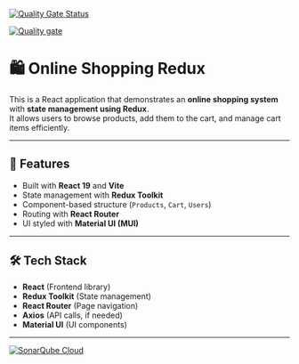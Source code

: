  [![Quality Gate Status](https://sonarcloud.io/api/project_badges/measure?project=SuganyaPrabagarane_onlineshop-redux&metric=alert_status)](https://sonarcloud.io/summary/new_code?id=SuganyaPrabagarane_onlineshop-redux)

 [![Quality gate](https://sonarcloud.io/api/project_badges/quality_gate?project=SuganyaPrabagarane_onlineshop-redux)](https://sonarcloud.io/summary/new_code?id=SuganyaPrabagarane_onlineshop-redux) 

# 🛍️ Online Shopping Redux

This is a React application that demonstrates an **online shopping system** with **state management using Redux**.  
It allows users to browse products, add them to the cart, and manage cart items efficiently.

---

## 🚀 Features
- Built with **React 19** and **Vite**
- State management with **Redux Toolkit**
- Component-based structure (`Products`, `Cart`, `Users`)
- Routing with **React Router**
- UI styled with **Material UI (MUI)**

---

## 🛠️ Tech Stack
- **React** (Frontend library)
- **Redux Toolkit** (State management)
- **React Router** (Page navigation)
- **Axios** (API calls, if needed)
- **Material UI** (UI components)

---


[![SonarQube Cloud](https://sonarcloud.io/images/project_badges/sonarcloud-light.svg)](https://sonarcloud.io/summary/new_code?id=SuganyaPrabagarane_onlineshop-redux)
